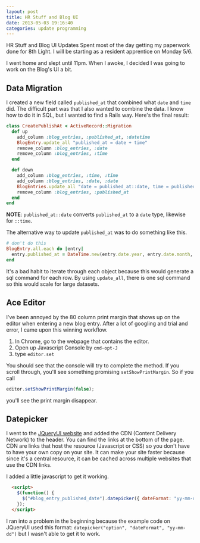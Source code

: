 ```yaml
---
layout: post
title: HR Stuff and Blog UI 
date: 2013-05-03 19:16:40
categories: update programming
---
```

HR Stuff and Blog UI Updates	Spent most of the day getting my paperwork done
for 8th Light.  I will be starting as a resident apprentice on Monday 5/6.

I went home and slept until 11pm.  When I awoke, I decided I was going to work
on the Blog's UI a bit.

Data Migration
--------------
I created a new field called `published_at` that combined what `date` and
`time` did.  The difficult part was that I also wanted to combine the data.  I
know how to do it in SQL, but I wanted to find a Rails way.  Here's the final
result:

```ruby
class CreatePublishAt < ActiveRecord::Migration
  def up
    add_column :blog_entries, :published_at, :datetime
    BlogEntry.update_all "published_at = date + time"
    remove_column :blog_entries, :date
    remove_column :blog_entries, :time
  end

  def down
    add_column :blog_entries, :time, :time
    add_column :blog_entries, :date, :date
    BlogEntries.update_all "date = published_at::date, time = published_at::time"
    remove_column :blog_entries, :published_at
  end
end
```

**NOTE**: `published_at::date` converts `published_at` to a `date` type,
likewise for `::time`.

The alternative way to update `published_at` was to do something like this.

```ruby
# don't do this
BlogEntry.all.each do |entry|
  entry.published_at = DateTime.new(entry.date.year, entry.date.month, entry.date, day, entry.time.hour, entry.time.min, entry.time.sec)
end
```

It's a bad habit to iterate through each object because this would generate a
sql command for each row.  By using `update_all`, there is one sql command so
this would scale for large datasets.

Ace Editor
---------
I've been annoyed by the 80 column print margin that shows up on the editor
when entering a new blog entry.  After a lot of googling and trial and error, I
came upon this winning workflow.

1. In Chrome, go to the webpage that contains the editor.
2. Open up Javascript Console by `cmd-opt-J`
3. type `editor.set`

You should see that the console will try to complete the method.  If you scroll
through, you'll see something promising `setShowPrintMargin`.  So if you call 

```js
editor.setShowPrintMargin(false);
```

you'll see the print margin disappear.

Datepicker
----------
I went to the [JQueryUI website](http://jqueryui.com/) and added the CDN
(Content Delivery Network) to the header.  You can find the links at the bottom
of the page.  CDN are links that host the resource (Javascript or CSS) so you
don't have to have your own copy on your site.  It can make your site faster
because since it's a central resource, it can be cached across multiple
websites that use the CDN links.

I added a little javascript to get it working.

```html
  <script>
    $(function() {
      $("#blog_entry_published_date").datepicker({ dateFormat: "yy-mm-dd"});
    });
  </script>
```

I ran into a problem in the beginning because the example code on JQueryUI used
this format: `datepicker("option", "dateFormat", "yy-mm-dd")` but I wasn't able
to get it to work.
